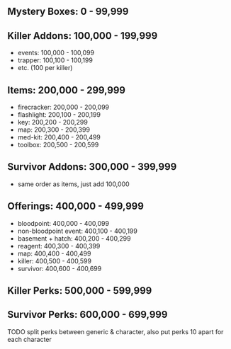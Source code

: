 ## Mystery Boxes: 0 - 99,999

## Killer Addons: 100,000 - 199,999
- events: 100,000 - 100,099
- trapper: 100,100 - 100,199
- etc. (100 per killer)

## Items: 200,000 - 299,999
- firecracker: 200,000 - 200,099
- flashlight: 200,100 - 200,199
- key: 200,200 - 200,299
- map: 200,300 - 200,399
- med-kit: 200,400 - 200,499
- toolbox: 200,500 - 200,599

## Survivor Addons: 300,000 - 399,999
- same order as items, just add 100,000

## Offerings: 400,000 - 499,999
- bloodpoint: 400,000 - 400,099
- non-bloodpoint event: 400,100 - 400,199
- basement + hatch: 400,200 - 400,299
- reagent: 400,300 - 400,399
- map: 400,400 - 400,499
- killer: 400,500 - 400,599
- survivor: 400,600 - 400,699

## Killer Perks: 500,000 - 599,999
## Survivor Perks: 600,000 - 699,999

TODO split perks between generic & character, also put perks 10 apart for each character